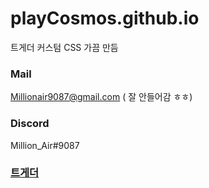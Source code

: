 # playCosmos.github.io
트게더 커스텀 CSS 가끔 만듬


### Mail
Millionair9087@gmail.com ( 잘 안들어감 ㅎㅎ)

### Discord
Million_Air#9087

### [트게더](https://tgd.kr/million_air)
